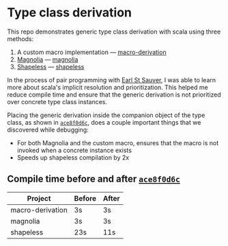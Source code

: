 # Type class derivation

This repo demonstrates generic type class derivation with scala using three methods:

1. A custom macro implementation &mdash; [macro-derivation](macro-derivation)
2. [Magnolia](http://magnolia.work/) &mdash; [magnolia](magnolia)
3. [Shapeless](https://github.com/milessabin/shapeless) &mdash; [shapeless](shapeless)

In the process of pair programming with [Earl St Sauver](https://github.com/estsauver), I was able to learn more about
scala's implicit resolution and prioritization. This helped me reduce compile time and ensure that the generic
derivation is not prioritized over concrete type class instances.

Placing the generic derivation inside the companion object of the type class, as shown in [`ace8f0d6c`], does a couple
important things that we discovered while debugging:

- For both Magnolia and the custom macro, ensures that the macro is not invoked when a concrete instance exists
- Speeds up shapeless compilation by 2x

## Compile time before and after [`ace8f0d6c`]

|Project|Before|After|
|---|---|---|
|macro-derivation|3s|3s|
|magnolia|3s|3s|
|shapeless|23s|11s|

[`ace8f0d6c`]: https://github.com/mrdziuban/scala-typeclass-derivation/commit/ace8f0d6cbcae7c6b9748ce31d06b5dfeab72cb3

